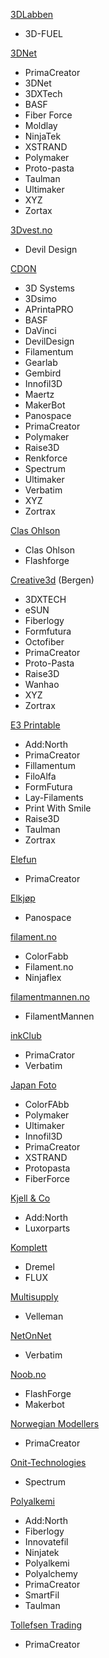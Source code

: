 [3DLabben](https://www.3dlabben.no/filament)
 - 3D-FUEL

[3DNet](https://3dnet.no/)
 - PrimaCreator
 - 3DNet
 - 3DXTech
 - BASF
 - Fiber Force
 - Moldlay
 - NinjaTek
 - XSTRAND
 - Polymaker
 - Proto-pasta
 - Taulman
 - Ultimaker
 - XYZ
 - Zortax 

[3Dvest.no](http://3dvest.no/)
 - Devil Design

[CDON](https://cdon.no/)
 - 3D Systems
 - 3Dsimo
 - APrintaPRO
 - BASF
 - DaVinci
 - DevilDesign 
 - Filamentum
 - Gearlab
 - Gembird
 - Innofil3D
 - Maertz
 - MakerBot
 - Panospace
 - PrimaCreator
 - Polymaker
 - Raise3D
 - Renkforce
 - Spectrum
 - Ultimaker
 - Verbatim
 - XYZ
 - Zortrax
 
[Clas Ohlson](https://www.clasohlson.com/no/)
 - Clas Ohlson
 - Flashforge

[Creative3d](https://www.creative3d.no/) (Bergen)
 - 3DXTECH
 - eSUN
 - Fiberlogy
 - Formfutura
 - Octofiber
 - PrimaCreator
 - Proto-Pasta
 - Raise3D
 - Wanhao
 - XYZ
 - Zortrax
 
[E3 Printable](https://www.e3printable.no/)
 - Add:North
 - PrimaCreator
 - Fillamentum
 - FiloAlfa
 - FormFutura
 - Lay-Filaments
 - Print With Smile
 - Raise3D
 - Taulman
 - Zortrax

[Elefun](https://www.elefun.no/)
 - PrimaCreator 

[Elkjøp](https://www.elkjop.no/)
 - Panospace

[filament.no](http://www.filament.no/)
 - ColorFabb
 - Filament.no
 - Ninjaflex

[filamentmannen.no](filamentmannen.no)
 - FilamentMannen

[inkClub](https://www.inkclub.com/)
  - PrimaCrator
  - Verbatim

[Japan Foto](https://www.japanphoto.no/)
 - ColorFAbb
 - Polymaker
 - Ultimaker
 - Innofil3D
 - PrimaCreator
 - XSTRAND
 - Protopasta
 - FiberForce

[Kjell & Co](https://www.kjell.com/no)
 - Add:North
 - Luxorparts

[Komplett](https://www.komplett.no/)
 - Dremel
 - FLUX

[Multisupply](https://www.multisupply.no/)
 - Velleman

[NetOnNet](https://www.netonnet.no/)
 - Verbatim

[Noob.no](https://noob.no)
 - FlashForge
 - Makerbot

[Norwegian Modellers](https://modellers.no/)
 - PrimaCreator
 
[Onit-Technologies](https://www.onit-technologies.no/)
 - Spectrum

[Polyalkemi](https://polyalkemi.no/)
 - Add:North
 - Fiberlogy
 - Innovatefil
 - Ninjatek
 - Polyalkemi
 - Polyalchemy
 - PrimaCreator
 - SmartFil
 - Taulman

[Tollefsen Trading](https://tollefsen-trading.no/)
 - PrimaCreator
